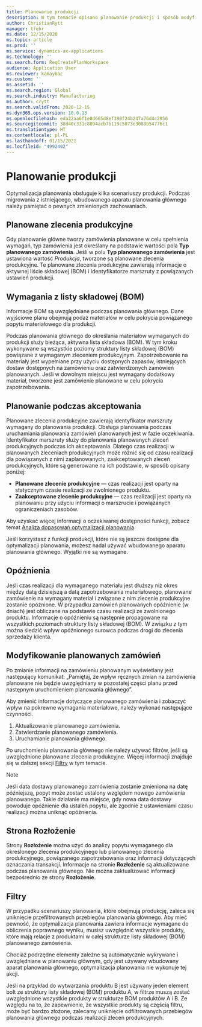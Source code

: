 ```yaml
---
title: Planowanie produkcji
description: W tym temacie opisano planowanie produkcji i sposób modyfikowania planowanych zleceń produkcyjnych przy użyciu funkcji optymalizacji planowania.
author: ChristianRytt
manager: tfehr
ms.date: 12/15/2020
ms.topic: article
ms.prod: ''
ms.service: dynamics-ax-applications
ms.technology: ''
ms.search.form: ReqCreatePlanWorkspace
audience: Application User
ms.reviewer: kamaybac
ms.custom: ''
ms.assetid: ''
ms.search.region: Global
ms.search.industry: Manufacturing
ms.author: crytt
ms.search.validFrom: 2020-12-15
ms.dyn365.ops.version: 10.0.13
ms.openlocfilehash: eda22aa6f1e8d665d8ef390f24b247a76d4c2956
ms.sourcegitcommit: 38d40c331c8894acb7b119c5073e3088b54776c1
ms.translationtype: HT
ms.contentlocale: pl-PL
ms.lasthandoff: 01/15/2021
ms.locfileid: "4992402"
---
```

# <a name="production-planning"></a>Planowanie produkcji

Optymalizacja planowania obsługuje kilka scenariuszy produkcji. Podczas migrowania z istniejącego, wbudowanego aparatu planowania głównego należy pamiętać o pewnych zmienionych zachowaniach.

<!-- The following video gives a short introduction to some of the current capabilities. 
KFM: Link to video for production functionality, coming soon... -->

## <a name="planned-production-orders"></a>Planowane zlecenia produkcyjne

Gdy planowanie główne tworzy zamówienia planowane w celu spełnienia wymagań, typ zamówienia jest określany na podstawie wartości pola **Typ planowanego zamówienia**. Jeśli w polu **Typ planowanego zamówienia** jest ustawiona wartość *Produkcja*, tworzone są planowane zlecenia produkcyjne. Te planowane zlecenia produkcyjne zawierają informacje o aktywnej liście składowej (BOM) i identyfikatorze marszruty z powiązanych ustawień produkcji.

## <a name="requirements-from-boms"></a>Wymagania z listy składowej (BOM)

Informacje BOM są uwzględniane podczas planowania głównego. Dane wyjściowe planu obejmują podaż materiałów w celu pokrycia powiązanego popytu materiałowego dla produkcji.

Podczas planowania głównego do określania materiałów wymaganych do produkcji służy bieżąca, aktywna lista składowa (BOM). W tym kroku wykonywane są wszystkie poziomy struktury listy składowej (BOM) powiązane z wymaganym zleceniem produkcyjnym. Zapotrzebowanie na materiały jest wypełniane przy użyciu dostępnych zapasów, istniejących dostaw dostępnych na zamówieniu oraz zatwierdzonych zamówień planowanych. Jeśli w dowolnym miejscu jest wymagany dodatkowy materiał, tworzone jest zamówienie planowane w celu pokrycia zapotrzebowania.

## <a name="scheduling-during-firming"></a>Planowanie podczas akceptowania

Planowane zlecenia produkcyjne zawierają identyfikator marszruty wymagany do planowania produkcji. Obsługa planowania podczas uruchamiania planowania zamówień planowanych jest w fazie oczekiwania. Identyfikator marszruty służy do planowania planowanych zleceń produkcyjnych podczas ich akceptowania. Dlatego czas realizacji w planowanych zleceniach produkcyjnych może różnić się od czasu realizacji dla powiązanych z nimi zaplanowanych, zaakceptowanych zleceń produkcyjnych, które są generowane na ich podstawie, w sposób opisany poniżej:

- **Planowane zlecenie produkcyjne** — czas realizacji jest oparty na statycznym czasie realizacji ze zwolnionego produktu.
- **Zaakceptowane zlecenie produkcyjne** — czas realizacji jest oparty na planowaniu przy użyciu informacji o marszrucie i powiązanych ograniczeniach zasobów.

Aby uzyskać więcej informacji o oczekiwanej dostępności funkcji, zobacz temat [Analiza dopasowań optymalizacji planowania](planning-optimization-fit-analysis.md).

Jeśli korzystasz z funkcji produkcji, które nie są jeszcze dostępne dla optymalizacji planowania, możesz nadal używać wbudowanego aparatu planowania głównego. Wyjątki nie są wymagane.

## <a name="delays"></a>Opóźnienia

Jeśli czas realizacji dla wymaganego materiału jest dłuższy niż okres między datą dzisiejszą a datą zapotrzebowania materiałowego, planowane zamówienie na wymagany materiał i związane z nim zlecenie produkcyjne zostanie opóźnione. W przypadku zamówień planowanych opóźnienie (w dniach) jest obliczane na podstawie czasu realizacji ze zwolnionego produktu. Informacje o opóźnieniu są następnie propagowane na wszystkich poziomach struktury listy składowej (BOM). W związku z tym można śledzić wpływ opóźnionego surowca podczas drogi do zlecenia sprzedaży klienta.

## <a name="modifying-planned-orders"></a>Modyfikowanie planowanych zamówień

Po zmianie informacji na zamówieniu planowanym wyświetlany jest następujący komunikat: „Pamiętaj, że wpływ ręcznych zmian na zamówienia planowane nie będzie uwzględniany w pozostałej części planu przed następnym uruchomieniem planowania głównego”.

Aby zmienić informacje dotyczące planowanego zamówienia i zobaczyć wpływ na pokrewne wymagania materiałowe, należy wykonać następujące czynności.

1. Aktualizowanie planowanego zamówienia.
2. Zatwierdzanie planowanego zamówienia.
3. Uruchamianie planowania głównego.

Po uruchomieniu planowania głównego nie należy używać filtrów, jeśli są uwzględnione planowane zlecenia produkcyjne. Więcej informacji znajduje się w dalszej sekcji [Filtry](#filters) w tym temacie.

> [!NOTE]
> Jeśli data dostawy planowanego zamówienia zostanie zmieniona na datę późniejszą, popyt może zostać ustalony względem nowego zamówienia planowanego. Takie działanie ma miejsce, gdy nowa data dostawy powoduje opóźnienie dla ustaleń popytu, ale zgodnie z ustawieniami czasu realizacji można uniknąć opóźnienia.

## <a name="explosion-page"></a>Strona Rozłożenie

Strony **Rozłożenie** można użyć do analizy popytu wymaganego dla określonego zlecenia produkcyjnego lub planowanego zlecenia produkcyjnego, powiązanego zapotrzebowania oraz informacji dotyczących oznaczania transakcji. Informacje na stronie **Rozłożenie** są aktualizowane podczas planowania głównego. Nie można zaktualizować informacji bezpośrednio ze strony **Rozłożenie**.

## <a name="filters"></a><a name="filters"></a>Filtry

W przypadku scenariuszy planowania, które obejmują produkcję, zaleca się uniknięcie przefiltrowanych przebiegów planowania głównego. Aby mieć pewność, że optymalizacja planowania zawiera informacje wymagane do obliczenia poprawnego wyniku, musisz uwzględnić wszystkie produkty, które mają relacje z produktami w całej strukturze listy składowej (BOM) planowanego zamówienia.

Chociaż podrzędne elementy zależne są automatycznie wykrywane i uwzględniane w planowaniu głównym, gdy jest używany wbudowany aparat planowania głównego, optymalizacja planowania nie wykonuje tej akcji.

Jeśli na przykład do wytwarzania produktu B jest używany jeden element bolt ze struktury listy składowej (BOM) produktu A, w filtrze muszą zostać uwzględnione wszystkie produkty w strukturze BOM produktów A i B. Ze względu na to, że zapewnienie, że wszystkie produkty są częścią filtru, może być bardzo złożone, zalecamy uniknięcie odfiltrowanych przebiegów planowania głównego podczas realizacji zleceń produkcyjnych.

